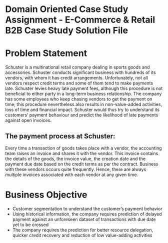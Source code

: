 # Domain Oriented Case Study Assignment - E-Commerce & Retail B2B Case Study Solution File
# Problem Statement

Schuster is a multinational retail company dealing in sports goods and accessories. Schuster conducts significant business with hundreds of its vendors, with whom it has credit arrangements. Unfortunately, not all vendors respect credit terms and some of them tend to make payments late. Schuster levies heavy late payment fees, although this procedure is not beneficial to either party in a long-term business relationship. The company has some employees who keep chasing vendors to get the payment on time; this procedure nevertheless also results in non-value-added activities, loss of time and financial impact. Schuster would thus try to understand its customers’ payment behaviour and predict the likelihood of late payments against open invoices.

## The payment process at Schuster:

Every time a transaction of goods takes place with a vendor, the accounting team raises an invoice and shares it with the vendor. This invoice contains the details of the goods, the invoice value, the creation date and the payment due date based on the credit terms as per the contract. Business with these vendors occurs quite frequently. Hence, there are always multiple invoices associated with each vendor at any given time.

# Business Objective

- Customer segmentation to understand the customer’s payment behavior
- Using historical information, the company requires prediction of delayed payment against an unforeseen dataset of transactions with due date yet to be crossed
- The company requires the prediction for better resource delegation, quicker credit recovery and reduction of low value-adding activities
